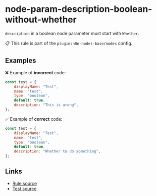 [//]: # "File generated from a template. Do not edit this file directly."

# node-param-description-boolean-without-whether

`description` in a boolean node parameter must start with `Whether`.

📋 This rule is part of the `plugin:n8n-nodes-base/nodes` config.

## Examples

❌ Example of **incorrect** code:

```js
const test = {
	displayName: "Test",
	name: "test",
	type: "boolean",
	default: true,
	description: "This is wrong",
};
```

✅ Example of **correct** code:

```js
const test = {
	displayName: "Test",
	name: "test",
	type: "boolean",
	default: true,
	description: "Whether to do something",
};
```

## Links

- [Rule source](../../lib/rules/node-param-description-boolean-without-whether.ts)
- [Test source](../../tests/node-param-description-boolean-without-whether.test.ts)
